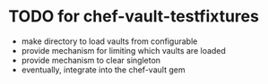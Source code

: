# TODO for chef-vault-testfixtures

* make directory to load vaults from configurable
* provide mechanism for limiting which vaults are loaded
* provide mechanism to clear singleton
* eventually, integrate into the chef-vault gem
